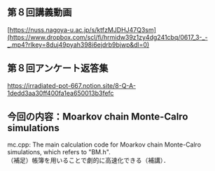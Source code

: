 ## 第８回講義動画 <bf>
[https://nuss.nagoya-u.ac.jp/s/ktfzMJDHJ47Q3sm](https://www.dropbox.com/scl/fi/hrmidw39z1zy4dg241cbq/0617_3-_-_.mp4?rlkey=8duj49pyah398i6ejdrb9bjwp&dl=0)
## 第８回アンケート返答集<bf>
https://irradiated-pot-667.notion.site/8-Q-A-1dedd3aa30ff400fa1ea650013b3fefc
## 今回の内容：Moarkov chain Monte-Calro simulations <br>
mc.cpp: The main calculation code for Moarkov chain Monte-Calro simulations, which refers to "BM.h".<br>
（補足）帳簿を用いることで劇的に高速化できる（補講）．
